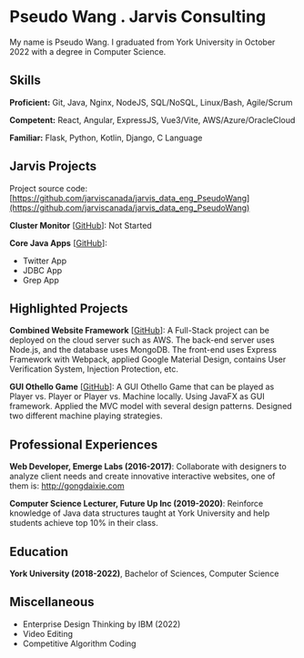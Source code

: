 # Pseudo Wang . Jarvis Consulting

My name is Pseudo Wang. I graduated from York University in October 2022 with a degree in Computer Science.

## Skills

**Proficient:** Git, Java, Nginx, NodeJS, SQL/NoSQL, Linux/Bash, Agile/Scrum

**Competent:** React, Angular, ExpressJS, Vue3/Vite, AWS/Azure/OracleCloud

**Familiar:** Flask, Python, Kotlin, Django, C Language

## Jarvis Projects

Project source code: [https://github.com/jarviscanada/jarvis_data_eng_PseudoWang](https://github.com/jarviscanada/jarvis_data_eng_PseudoWang)


**Cluster Monitor** [[GitHub](https://github.com/jarviscanada/jarvis_data_eng_PseudoWang/tree/master/linux_sql)]: Not Started

**Core Java Apps** [[GitHub](https://github.com/jarviscanada/jarvis_data_eng_PseudoWang/tree/master/core_java)]:
      
  - Twitter App
  - JDBC App
  - Grep App


## Highlighted Projects
**Combined Website Framework** [[GitHub](https://github.com/WuWaA/Combined-Website-Framework)]: A Full-Stack project can be deployed on the cloud server such as AWS. The back-end server uses Node.js, and the database uses MongoDB. The front-end uses Express Framework with Webpack, applied Google Material Design, contains User Verification System, Injection Protection, etc.

**GUI Othello Game** [[GitHub](https://github.com/WuWaA/Othello-Game)]: A GUI Othello Game that can be played as Player vs. Player or Player vs. Machine locally. Using JavaFX as GUI framework. Applied the MVC model with several design patterns. Designed two different machine playing strategies.


## Professional Experiences

**Web Developer, Emerge Labs (2016-2017)**: Collaborate with designers to analyze client needs and create innovative interactive websites, one of them is: http://gongdaixie.com

**Computer Science Lecturer, Future Up Inc (2019-2020)**: Reinforce knowledge of Java data structures taught at York University and help students achieve top 10% in their class.


## Education
**York University (2018-2022)**, Bachelor of Sciences, Computer Science


## Miscellaneous
- Enterprise Design Thinking by IBM (2022)
- Video Editing
- Competitive Algorithm Coding
